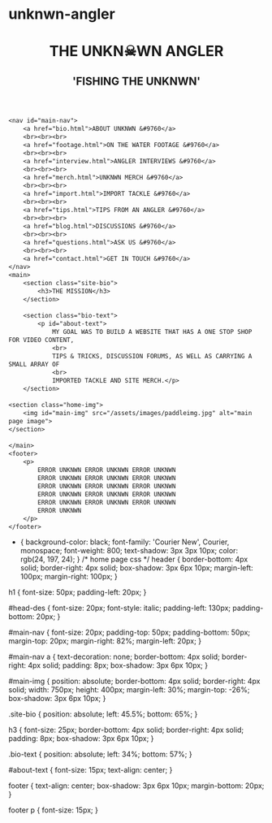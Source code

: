 # unknwn-angler

<body>
    <header>
        <h1>THE UNKN&#9760WN ANGLER</h1>
        <h2 id="head-des">'FISHING THE UNKNWN'</h2>
    </header>

    <nav id="main-nav">
        <a href="bio.html">ABOUT UNKNWN &#9760</a>
        <br><br><br>
        <a href="footage.html">ON THE WATER FOOTAGE &#9760</a>
        <br><br><br>
        <a href="interview.html">ANGLER INTERVIEWS &#9760</a>
        <br><br><br>
        <a href="merch.html">UNKNWN MERCH &#9760</a>
        <br><br><br>
        <a href="import.html">IMPORT TACKLE &#9760</a>  
        <br><br><br>
        <a href="tips.html">TIPS FROM AN ANGLER &#9760</a>
        <br><br><br>
        <a href="blog.html">DISCUSSIONS &#9760</a>
        <br><br><br>
        <a href="questions.html">ASK US &#9760</a>
        <br><br><br>
        <a href="contact.html">GET IN TOUCH &#9760</a>
    </nav>
    <main>
        <section class="site-bio">
            <h3>THE MISSION</h3>
        </section>

        <section class="bio-text">
            <p id="about-text">
                MY GOAL WAS TO BUILD A WEBSITE THAT HAS A ONE STOP SHOP FOR VIDEO CONTENT,
                <br>
                TIPS & TRICKS, DISCUSSION FORUMS, AS WELL AS CARRYING A SMALL ARRAY OF
                <br>
                IMPORTED TACKLE AND SITE MERCH.</p>
        </section>

    <section class="home-img">
        <img id="main-img" src="/assets/images/paddleimg.jpg" alt="main page image">
    </section>
    
    </main>
    <footer>
        <p> 
            ERROR UNKNWN ERROR UNKNWN ERROR UNKNWN
            ERROR UNKNWN ERROR UNKNWN ERROR UNKNWN
            ERROR UNKNWN ERROR UNKNWN ERROR UNKNWN
            ERROR UNKNWN ERROR UNKNWN ERROR UNKNWN
            ERROR UNKNWN ERROR UNKNWN ERROR UNKNWN
            ERROR UNKNWN 
        </p>
    </footer>
</body>
</html>


* {
  background-color: black;
  font-family: 'Courier New', Courier, monospace;
  font-weight: 800;
  text-shadow: 3px 3px 10px;
  color: rgb(24, 197, 24);
}
/* home page css */
header {
  border-bottom: 4px solid;
  border-right: 4px solid;
  box-shadow: 3px 6px 10px;
  margin-left: 100px;
  margin-right: 100px;
}

h1 {
  font-size: 50px;
  padding-left: 20px;
}

#head-des {
  font-size: 20px;
  font-style: italic;
  padding-left: 130px;
  padding-bottom: 20px;
}

#main-nav {
  font-size: 20px;
  padding-top: 50px;
  padding-bottom: 50px;
  margin-top: 20px;
  margin-right: 82%;
  margin-left: 20px;
}

#main-nav a {
  text-decoration: none;
  border-bottom: 4px solid;
  border-right: 4px solid;
  padding: 8px;
  box-shadow: 3px 6px 10px;
}

#main-img {
  position: absolute;
  border-bottom: 4px solid;
  border-right: 4px solid;
  width: 750px;
  height: 400px;
  margin-left: 30%;
  margin-top: -26%;
  box-shadow: 3px 6px 10px;
}

.site-bio {
  position: absolute;
  left: 45.5%;
  bottom: 65%;
}

h3 {
  font-size: 25px;
  border-bottom: 4px solid;
  border-right: 4px solid;
  padding: 8px;
  box-shadow: 3px 6px 10px;
}

.bio-text {
  position: absolute;
  left: 34%;
  bottom: 57%;
}

#about-text {
  font-size: 15px;
  text-align: center;
}

footer {
  text-align: center;
  box-shadow: 3px 6px 10px;
  margin-bottom: 20px;
}

footer p {
  font-size: 15px;
}

